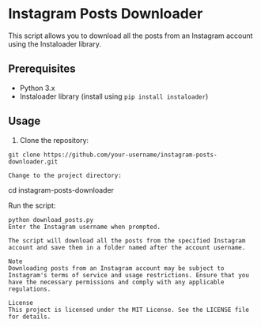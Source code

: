 # Instagram Posts Downloader

This script allows you to download all the posts from an Instagram account using the Instaloader library.

## Prerequisites

- Python 3.x
- Instaloader library (install using `pip install instaloader`)

## Usage

1. Clone the repository:

```
git clone https://github.com/your-username/instagram-posts-downloader.git

Change to the project directory:
```
cd instagram-posts-downloader

Run the script:
```
python download_posts.py
Enter the Instagram username when prompted.

The script will download all the posts from the specified Instagram account and save them in a folder named after the account username.

Note
Downloading posts from an Instagram account may be subject to Instagram's terms of service and usage restrictions. Ensure that you have the necessary permissions and comply with any applicable regulations.

License
This project is licensed under the MIT License. See the LICENSE file for details.
